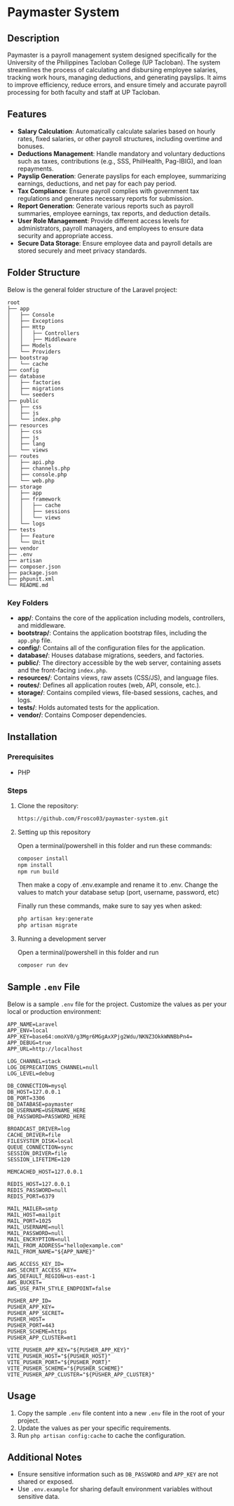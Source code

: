 # Paymaster System

## Description
Paymaster is a payroll management system designed specifically for the University of the Philippines Tacloban College (UP Tacloban). The system streamlines the process of calculating and disbursing employee salaries, tracking work hours, managing deductions, and generating payslips. It aims to improve efficiency, reduce errors, and ensure timely and accurate payroll processing for both faculty and staff at UP Tacloban.

## Features
- **Salary Calculation**: Automatically calculate salaries based on hourly rates, fixed salaries, or other payroll structures, including overtime and bonuses.
- **Deductions Management**: Handle mandatory and voluntary deductions such as taxes, contributions (e.g., SSS, PhilHealth, Pag-IBIG), and loan repayments.
- **Payslip Generation**: Generate payslips for each employee, summarizing earnings, deductions, and net pay for each pay period.
- **Tax Compliance**: Ensure payroll complies with government tax regulations and generates necessary reports for submission.
- **Report Generation**: Generate various reports such as payroll summaries, employee earnings, tax reports, and deduction details.
- **User Role Management**: Provide different access levels for administrators, payroll managers, and employees to ensure data security and appropriate access.
- **Secure Data Storage**: Ensure employee data and payroll details are stored securely and meet privacy standards.

## Folder Structure

Below is the general folder structure of the Laravel project:

```
root
├── app
│   ├── Console
│   ├── Exceptions
│   ├── Http
│   │   ├── Controllers
│   │   ├── Middleware
│   ├── Models
│   └── Providers
├── bootstrap
│   └── cache
├── config
├── database
│   ├── factories
│   ├── migrations
│   └── seeders
├── public
│   ├── css
│   ├── js
│   └── index.php
├── resources
│   ├── css
│   ├── js
│   ├── lang
│   └── views
├── routes
│   ├── api.php
│   ├── channels.php
│   ├── console.php
│   └── web.php
├── storage
│   ├── app
│   ├── framework
│   │   ├── cache
│   │   ├── sessions
│   │   └── views
│   └── logs
├── tests
│   ├── Feature
│   └── Unit
├── vendor
├── .env
├── artisan
├── composer.json
├── package.json
├── phpunit.xml
└── README.md
```

### Key Folders

- **app/**: Contains the core of the application including models, controllers, and middleware.
- **bootstrap/**: Contains the application bootstrap files, including the `app.php` file.
- **config/**: Contains all of the configuration files for the application.
- **database/**: Houses database migrations, seeders, and factories.
- **public/**: The directory accessible by the web server, containing assets and the front-facing `index.php`.
- **resources/**: Contains views, raw assets (CSS/JS), and language files.
- **routes/**: Defines all application routes (web, API, console, etc.).
- **storage/**: Contains compiled views, file-based sessions, caches, and logs.
- **tests/**: Holds automated tests for the application.
- **vendor/**: Contains Composer dependencies.

## Installation

### Prerequisites
- PHP

### Steps
1. Clone the repository:
   ```bash
   https://github.com/Frosco03/paymaster-system.git
   ```

2. Setting up this repository

    Open a terminal/powershell in this folder and run these commands:
    ```bash
    composer install
    npm install
    npm run build
    ```
    Then make a copy of .env.example and rename it to .env. Change the values to match your database setup (port, username, password, etc)

    Finally run these commands, make sure to say yes when asked:
    ```bash
    php artisan key:generate
    php artisan migrate
    ```
3. Running a development server

    Open a terminal/powershell in this folder and run 
    ```bash
    composer run dev

## Sample `.env` File
Below is a sample `.env` file for the project. Customize the values as per your local or production environment:

```env
APP_NAME=Laravel
APP_ENV=local
APP_KEY=base64:omoXV0/g3Mgr6MGgAxXPjg2Wdu/NKNZ3OkkWNNBbPn4=
APP_DEBUG=true
APP_URL=http://localhost

LOG_CHANNEL=stack
LOG_DEPRECATIONS_CHANNEL=null
LOG_LEVEL=debug

DB_CONNECTION=mysql
DB_HOST=127.0.0.1
DB_PORT=3306
DB_DATABASE=paymaster
DB_USERNAME=USERNAME_HERE
DB_PASSWORD=PASSWORD_HERE

BROADCAST_DRIVER=log
CACHE_DRIVER=file
FILESYSTEM_DISK=local
QUEUE_CONNECTION=sync
SESSION_DRIVER=file
SESSION_LIFETIME=120

MEMCACHED_HOST=127.0.0.1

REDIS_HOST=127.0.0.1
REDIS_PASSWORD=null
REDIS_PORT=6379

MAIL_MAILER=smtp
MAIL_HOST=mailpit
MAIL_PORT=1025
MAIL_USERNAME=null
MAIL_PASSWORD=null
MAIL_ENCRYPTION=null
MAIL_FROM_ADDRESS="hello@example.com"
MAIL_FROM_NAME="${APP_NAME}"

AWS_ACCESS_KEY_ID=
AWS_SECRET_ACCESS_KEY=
AWS_DEFAULT_REGION=us-east-1
AWS_BUCKET=
AWS_USE_PATH_STYLE_ENDPOINT=false

PUSHER_APP_ID=
PUSHER_APP_KEY=
PUSHER_APP_SECRET=
PUSHER_HOST=
PUSHER_PORT=443
PUSHER_SCHEME=https
PUSHER_APP_CLUSTER=mt1

VITE_PUSHER_APP_KEY="${PUSHER_APP_KEY}"
VITE_PUSHER_HOST="${PUSHER_HOST}"
VITE_PUSHER_PORT="${PUSHER_PORT}"
VITE_PUSHER_SCHEME="${PUSHER_SCHEME}"
VITE_PUSHER_APP_CLUSTER="${PUSHER_APP_CLUSTER}"
```

## Usage
1. Copy the sample `.env` file content into a new `.env` file in the root of your project.
2. Update the values as per your specific requirements.
3. Run `php artisan config:cache` to cache the configuration.

## Additional Notes
- Ensure sensitive information such as `DB_PASSWORD` and `APP_KEY` are not shared or exposed.
- Use `.env.example` for sharing default environment variables without sensitive data.
